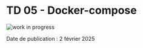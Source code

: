 # TD 05 - Docker-compose

![work in progress](/img/work-in-progress.jpeg)

Date de publication : 2 février 2025

<!--
Docker Compose est un outil utilisé pour définir et gérer 
des applications multi-conteneurs dans un fichier YAML. 
Il simplifie la gestion des conteneurs, réseaux et volumes en 
unifiant leur configuration. 
Ce TD est consacré à l'apprentissage de Docker Network et Docker Compose
pour créer des applications multi-conteneurs.

### Objectifs 

À l’issue de ce TD, vous serez capable de :

1. Utiliser un conteneur MySQL.
1. Lier un conteneur MySQL à une application Spring Boot via Docker Network.
1. Orchestrer le déploiement des conteneurs MySQL et 
Spring Boot de manière simplifiée avec Docker Compose.l
1. Déployer une image sur Docker Hub.

:::warning Pré-requis

1. Connaissance de base de Docker ses images et ses conteneurs.
1. Connaissance de base en Spring Boot et des commandes shell.
1. Un environnement de travail prêt avec Git, Java (JDK 17 minimum) et un IDE (VS Codium).

:::

## Créer un conteneur Docker MySQL

Lancez un conteneur MySQL en spécifiant un mot de passe 
pour l'utilisateur root :

```
docker run -d --name mysql-container -e MYSQL_ROOT_PASSWORD=rootpassword -e MYSQL_DATABASE=mydb -p 3306:3306 mysql:latest
```

- `-d` : Exécute le conteneur en arrière-plan.
- `--name` : Attribue un nom au conteneur.
- `-e MYSQL_ROOT_PASSWORD` : Définit le mot de passe pour l'utilisateur root.
- `-e MYSQL_DATABASE` : Crée une base de données nommée mydb.
- `-p 3306:3306` : Expose le port MySQL du conteneur sur l'hôte.

## Un conteneur Spring Boot utilisant un conteneur MySQL

Créez un réseau Docker pour permettre aux conteneurs de communiquer entre eux :

```
docker network create my-network
```

Connectez le conteneur MySQL au réseau :

```
docker network connect my-network mysql-container
```

Lancez l'application Spring Boot dans un conteneur et connectez-la au même réseau :

```
docker run -d --name springboot-app --network my-network -e SPRING_DATASOURCE_URL=jdbc:mysql://mysql-container:3306/mydb -e SPRING_DATASOURCE_USERNAME=root -e SPRING_DATASOURCE_PASSWORD=rootpassword -p 8080:8080 springboot-app-image
```

L'option `--network my-network` permet à l'application de se connecter au conteneur MySQL en utilisant son nom DNS (`mysql-container`).

## Tester la communication entre les conteneurs

Docker DNS permet aux conteneurs sur le même réseau de se résoudre par leur nom. Par exemple, dans le conteneur de l'application Web, l'application peut se connecter à MySQL avec l'adresse my_database.

Pour voir les réseaux disponibles :

```
docker network ls
```

Pour inspecter les détails du réseau my_network :

```
docker network inspect my_network
```

Cela montre les conteneurs connectés et leurs adresses IP sur ce réseau.


Résumé des avantages

- Isolation : Chaque réseau Docker est isolé des autres, ce qui renforce la sécurité.
- Facilité de configuration : Pas besoin de configurer manuellement des adresses IP ou des règles de pare-feu.
- DNS intégré : Les conteneurs peuvent se résoudre par leur nom, simplifiant la communication.

Cet exemple montre comment utiliser Docker Network pour connecter des conteneurs et gérer leurs communications de manière claire et sécurisée.

## Simplifier avec Docker Compose

Au lieu de créer chaque conteneur manuellement, utilisez un fichier docker-compose.yml pour définir les services.

```yaml title="docker-compose.yml"
version: '3.8'

services:
  mysql:
    image: mysql:latest
    container_name: mysql-container
    environment:
      MYSQL_ROOT_PASSWORD: rootpassword
      MYSQL_DATABASE: mydb
    networks:
      - my-network
    ports:
      - "3306:3306"

  springboot-app-1:
    image: springboot-app-image
    container_name: springboot-app
    environment:
      SPRING_DATASOURCE_URL: jdbc:mysql://mysql:3306/mydb
      SPRING_DATASOURCE_USERNAME: root
      SPRING_DATASOURCE_PASSWORD: rootpassword
    networks:
      - my-network
    ports:
      - "8080:8080"

  springboot-app-2:
    image: springboot-app-image
    container_name: springboot-app-2
    environment:
      SPRING_DATASOURCE_URL: jdbc:mysql://mysql:3306/mydb
      SPRING_DATASOURCE_USERNAME: root
      SPRING_DATASOURCE_PASSWORD: rootpassword
    networks:
      - my-network
    ports:
      - "8081:8080"

networks:
  my-network:
    driver: bridge
```

Lancer l'application avec Docker Compose

```
docker-compose up -d
```
Cela va :

1. Créer un réseau my_network automatiquement.
1. Lancer les conteneurs my_web_app et my_database.
1. Associer ces conteneurs au réseau défini.
1. Gérer les dépendances, s'assurant que db démarre avant web
1. Déployer une image sur Docker Hub pour la rendre accessible publiquement.


Lister les services en cours d'exécution :

```
docker-compose ps
```

Arrêter et supprimer les conteneurs, réseaux et volumes :

```
docker-compose down
```

En résumé, docker network est un outil de bas niveau pour gérer les connexions réseau, tandis que Docker Compose est un orchestrateur qui gère à la fois les connexions réseau, les dépendances entre services, les volumes, et plus encore.

## Déployer une application sur le Docker Hub

Créez un compte sur Docker Hub en utilisant votre mail étudiant comme nom d'utilisateur.

Ensuite dans un terminal, connectez vous à votre compte via la commande `docker login`. Une fois vos identifiants entrés, il suffit d'entrer la commande `docker push g12345/demo-spring-boot` pour déposer l'image sur votre compte Docker Hub.

Consultez votre image via [https://hub.docker.com/r/g12345/demo-spring-boot/](https://hub.docker.com/r/g12345/demo-spring-boot/`).

Vous pouvez télécharger cette image sur n'importe quel environnement Docker via `docker pull g12345/demo-spring-boot`

-->